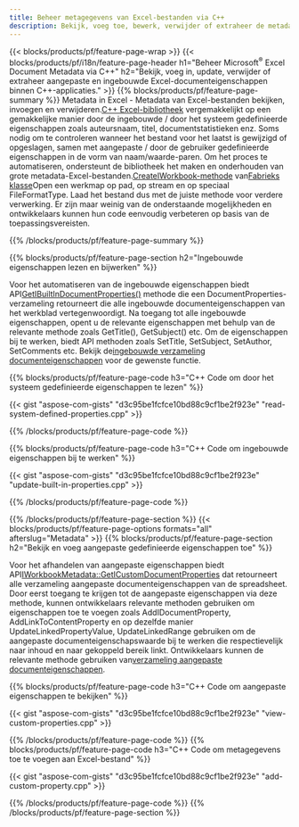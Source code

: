 ```yaml
---
title: Beheer metagegevens van Excel-bestanden via C++
description: Bekijk, voeg toe, bewerk, verwijder of extraheer de metadata van Excel-bestanden met behulp van de C++-bibliotheek
---
```

{{< blocks/products/pf/feature-page-wrap >}}
{{< blocks/products/pf/i18n/feature-page-header h1="Beheer Microsoft<sup>&reg;</sup> Excel Document Metadata via C++" h2="Bekijk, voeg in, update, verwijder of extraheer aangepaste en ingebouwde Excel-documenteigenschappen binnen C++-applicaties." >}}
{{% blocks/products/pf/feature-page-summary %}}
 Metadata in Excel - Metadata van Excel-bestanden bekijken, invoegen en verwijderen.[C++ Excel-bibliotheek](/cells/nl/cpp/) vergemakkelijkt op een gemakkelijke manier door de ingebouwde / door het systeem gedefinieerde eigenschappen zoals auteursnaam, titel, documentstatistieken enz. Soms nodig om te controleren wanneer het bestand voor het laatst is gewijzigd of opgeslagen, samen met aangepaste / door de gebruiker gedefinieerde eigenschappen in de vorm van naam/waarde-paren. Om het proces te automatiseren, ondersteunt de bibliotheek het maken en onderhouden van grote metadata-Excel-bestanden.[CreateIWorkbook-methode](https://reference.aspose.com/cells/cpp/class/aspose.cells.factory#a93f7282b976d2a001d44198dedaceee8) van[Fabrieks klasse](https://reference.aspose.com/cells/cpp/class/aspose.cells.factory)Open een werkmap op pad, op stream en op speciaal FileFormatType. Laad het bestand dus met de juiste methode voor verdere verwerking. Er zijn maar weinig van de onderstaande mogelijkheden en ontwikkelaars kunnen hun code eenvoudig verbeteren op basis van de toepassingsvereisten.
 
{{% /blocks/products/pf/feature-page-summary %}}

{{% blocks/products/pf/feature-page-section h2="Ingebouwde eigenschappen lezen en bijwerken" %}}

 Voor het automatiseren van de ingebouwde eigenschappen biedt API[GetIBuiltInDocumentProperties()](https://reference.aspose.com/cells/cpp/class/aspose.cells.metadata.i_workbook_metadata) methode die een DocumentProperties-verzameling retourneert die alle ingebouwde documenteigenschappen van het werkblad vertegenwoordigt. Na toegang tot alle ingebouwde eigenschappen, opent u de relevante eigenschappen met behulp van de relevante methode zoals GetTitle(), GetSubject() etc. Om de eigenschappen bij te werken, biedt API methoden zoals SetTitle, SetSubject, SetAuthor, SetComments etc. Bekijk de[ingebouwde verzameling documenteigenschappen](https://reference.aspose.com/cells/cpp/class/aspose.cells.properties.i_built_in_document_property_collection) voor de gewenste functie.

{{% blocks/products/pf/feature-page-code h3="C++ Code om door het systeem gedefinieerde eigenschappen te lezen" %}}

{{< gist "aspose-com-gists" "d3c95be1fcfce10bd88c9cf1be2f923e" "read-system-defined-properties.cpp" >}}

{{% /blocks/products/pf/feature-page-code %}}

{{% blocks/products/pf/feature-page-code h3="C++ Code om ingebouwde eigenschappen bij te werken" %}}

{{< gist "aspose-com-gists" "d3c95be1fcfce10bd88c9cf1be2f923e" "update-built-in-properties.cpp" >}}

{{% /blocks/products/pf/feature-page-code %}}


{{% /blocks/products/pf/feature-page-section %}}
{{< blocks/products/pf/feature-page-options formats="all" afterslug="Metadata" >}}
{{% blocks/products/pf/feature-page-section h2="Bekijk en voeg aangepaste gedefinieerde eigenschappen toe" %}}

Voor het afhandelen van aangepaste eigenschappen biedt API[IWorkbookMetadata::GetICustomDocumentProperties](https://reference.aspose.com/cells/cpp/class/aspose.cells.metadata.i_workbook_metadata#a69f0226813ce18c03ebc13b8ca691e79) dat retourneert alle verzameling aangepaste documenteigenschappen van de spreadsheet. Door eerst toegang te krijgen tot de aangepaste eigenschappen via deze methode, kunnen ontwikkelaars relevante methoden gebruiken om eigenschappen toe te voegen zoals AddIDocumentProperty, AddLinkToContentProperty en op dezelfde manier UpdateLinkedPropertyValue, UpdateLinkedRange gebruiken om de aangepaste documenteigenschapswaarde bij te werken die respectievelijk naar inhoud en naar gekoppeld bereik linkt. Ontwikkelaars kunnen de relevante methode gebruiken van[verzameling aangepaste documenteigenschappen](https://reference.aspose.com/cells/cpp/class/aspose.cells.properties.i_custom_document_property_collection).

{{% blocks/products/pf/feature-page-code h3="C++ Code om aangepaste eigenschappen te bekijken" %}}

{{< gist "aspose-com-gists" "d3c95be1fcfce10bd88c9cf1be2f923e" "view-custom-properties.cpp" >}}

{{% /blocks/products/pf/feature-page-code %}}
{{% blocks/products/pf/feature-page-code h3="C++ Code om metagegevens toe te voegen aan Excel-bestand" %}}

{{< gist "aspose-com-gists" "d3c95be1fcfce10bd88c9cf1be2f923e" "add-custom-property.cpp" >}}

{{% /blocks/products/pf/feature-page-code %}}
{{% /blocks/products/pf/feature-page-section %}}
